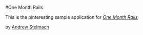 #One Month Rails

This is the pinteresting sample application for [*One Month Rails*](http://onemonthrails.com)

by [Andrew Stelmach](http://flickr.com/photos/andyuk1)
